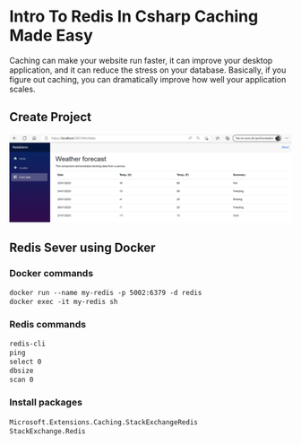 # Intro To Redis In Csharp Caching Made Easy

Caching can make your website run faster, it can improve your desktop application, and it can reduce the stress on your database. Basically, if you figure out caching, you can dramatically improve how well your application scales.



## Create Project
<img src="/pictures/init.png" title="create project"  width="800">


## Redis Sever using Docker

### Docker commands
```
docker run --name my-redis -p 5002:6379 -d redis
docker exec -it my-redis sh
```

### Redis commands
```
redis-cli
ping
select 0
dbsize
scan 0
```

### Install packages
```
Microsoft.Extensions.Caching.StackExchangeRedis
StackExchange.Redis
```
